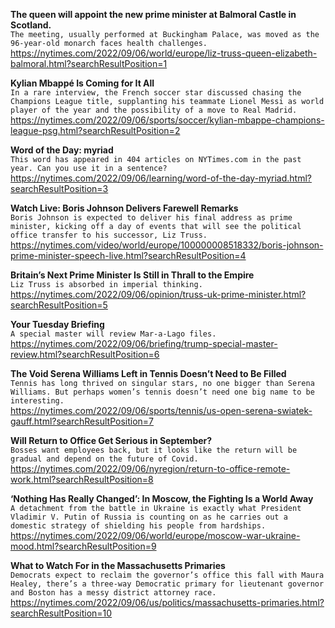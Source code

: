 **The queen will appoint the new prime minister at Balmoral Castle in Scotland.**\
`The meeting, usually performed at Buckingham Palace, was moved as the 96-year-old monarch faces health challenges.`\
https://nytimes.com/2022/09/06/world/europe/liz-truss-queen-elizabeth-balmoral.html?searchResultPosition=1

**Kylian Mbappé Is Coming for It All**\
`In a rare interview, the French soccer star discussed chasing the Champions League title, supplanting his teammate Lionel Messi as world player of the year and the possibility of a move to Real Madrid.`\
https://nytimes.com/2022/09/06/sports/soccer/kylian-mbappe-champions-league-psg.html?searchResultPosition=2

**Word of the Day: myriad**\
`This word has appeared in 404 articles on NYTimes.com in the past year. Can you use it in a sentence?`\
https://nytimes.com/2022/09/06/learning/word-of-the-day-myriad.html?searchResultPosition=3

**Watch Live: Boris Johnson Delivers Farewell Remarks**\
`Boris Johnson is expected to deliver his final address as prime minister, kicking off a day of events that will see the political office transfer to his successor, Liz Truss.`\
https://nytimes.com/video/world/europe/100000008518332/boris-johnson-prime-minister-speech-live.html?searchResultPosition=4

**Britain’s Next Prime Minister Is Still in Thrall to the Empire**\
`Liz Truss is absorbed in imperial thinking.`\
https://nytimes.com/2022/09/06/opinion/truss-uk-prime-minister.html?searchResultPosition=5

**Your Tuesday Briefing**\
`A special master will review Mar-a-Lago files.`\
https://nytimes.com/2022/09/06/briefing/trump-special-master-review.html?searchResultPosition=6

**The Void Serena Williams Left in Tennis Doesn’t Need to Be Filled**\
`Tennis has long thrived on singular stars, no one bigger than Serena Williams. But perhaps women’s tennis doesn’t need one big name to be interesting.`\
https://nytimes.com/2022/09/06/sports/tennis/us-open-serena-swiatek-gauff.html?searchResultPosition=7

**Will Return to Office Get Serious in September?**\
`Bosses want employees back, but it looks like the return will be gradual and depend on the future of Covid.`\
https://nytimes.com/2022/09/06/nyregion/return-to-office-remote-work.html?searchResultPosition=8

**‘Nothing Has Really Changed’: In Moscow, the Fighting Is a World Away**\
`A detachment from the battle in Ukraine is exactly what President Vladimir V. Putin of Russia is counting on as he carries out a domestic strategy of shielding his people from hardships.`\
https://nytimes.com/2022/09/06/world/europe/moscow-war-ukraine-mood.html?searchResultPosition=9

**What to Watch For in the Massachusetts Primaries**\
`Democrats expect to reclaim the governor’s office this fall with Maura Healey, there’s a three-way Democratic primary for lieutenant governor and Boston has a messy district attorney race.`\
https://nytimes.com/2022/09/06/us/politics/massachusetts-primaries.html?searchResultPosition=10

